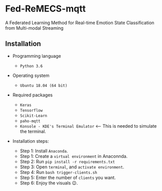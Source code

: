 # Fed-ReMECS-mqtt
A Federated Learning Method for Real-time Emotion State Classification from Multi-modal Streaming

## Installation 
- Programming language
  - `Python 3.6`

- Operating system
  - `Ubuntu 18.04 (64 bit)` 

- Required packages
  - `Keras` 
  - `Tensorflow`
  - `Scikit-Learn`
  - `paho-mqtt` 
  - `Konsole - KDE's Terminal Emulator` <-- This is needed to simulate the terminal.
  
- Installation steps:
  - Step 1: Install `Anaconda`. 
  - Step 1: Create a `virtual environment` in Anaconnda.
  - Step 2: Run `pip install -r requirements.txt`
  - Step 3: Open `terminal`, and `activate environment`.
  - Step 4: Run `bash trigger-clients.sh`
  - Step 5: Enter the number of `clients` you want. 
  - Step 6: Enjoy the visuals :wink:.
